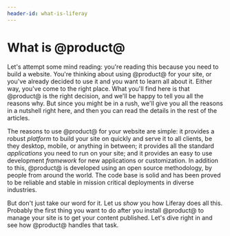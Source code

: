 ```yaml
---
header-id: what-is-liferay
---
```


# What is @product@

Let's attempt some mind reading: you're reading this because you need to build
a website. You're thinking about using @product@ for your site, or you've already
decided to use it and you want to learn all about it. Either way, you've come to
the right place. What you'll find here is that @product@ is the right
decision, and we'll be happy to tell you all the reasons why. But since you
might be in a rush, we'll give you all the reasons in a nutshell right here, and
then you can read the details in the rest of the articles. 

The reasons to use @product@ for your website are simple: it provides a
robust *platform* to build your site on quickly and serve it to all clients, be
they desktop, mobile, or anything in between; it provides all the standard
*applications* you need to run on your site; and it provides an easy to use
development *framework* for new applications or customization. In addition to
this, @product@ is developed using an open source methodology, by people
from around the world. The code base is solid and has been proved to be
reliable and stable in mission critical deployments in diverse industries. 

But don't just take our word for it. Let us *show* you how Liferay does all
this. Probably the first thing you want to do after you install @product@
to manage your site is to get your content published. Let's dive right in and
see how @product@ handles that task. 
